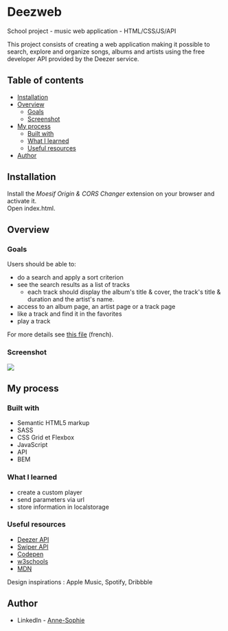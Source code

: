 # Deezweb
 School project - music web application - HTML/CSS/JS/API

This project consists of creating a web application making it possible to search, explore and organize
songs, albums and artists using the free developer API provided by the Deezer service.

## Table of contents
- [Installation](#installation)
- [Overview](#overview)
  - [Goals](#goals)
  - [Screenshot](#screenshot)
- [My process](#my-process)
  - [Built with](#built-with)
  - [What I learned](#what-i-learned)
  - [Useful resources](#useful-resources)
- [Author](#author)

## Installation
Install the *Moesif Origin & CORS Changer* extension on your browser and activate it.<br>
Open index.html.

## Overview

### Goals

Users should be able to:

- do a search and apply a sort criterion
- see the search results as a list of tracks 
  - each track should display the album's title & cover, the track's title & duration and the artist's name.
- access to an album page, an artist page or a track page
- like a track and find it in the favorites
- play a track

For more details see [this file](sources/Projet-DFE-Deez'Web-Brief.pdf) (french).


### Screenshot

![](./screenshot.jpg)

## My process

### Built with

- Semantic HTML5 markup
- SASS
- CSS Grid et Flexbox
- JavaScript
- API
- BEM

### What I learned
- create a custom player
- send parameters via url
- store information in localstorage

### Useful resources

- [Deezer API](https://developers.deezer.com/)
- [Swiper API](https://swiperjs.com/swiper-api)
- [Codepen](https://codepen.io)
- [w3schools](https://www.w3schools.com/)
- [MDN](https://developer.mozilla.org/fr/docs/Web/JavaScript)

Design inspirations : Apple Music, Spotify, Dribbble

## Author

- LinkedIn - [Anne-Sophie](https://www.linkedin.com/in/anne-sophie-jovinac/)
